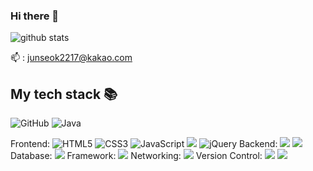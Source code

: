 ### Hi there 👋

![github stats](https://github-readme-stats.vercel.app/api?username=HanJunSeok-HJS&show_icons=true&theme=merko) <br>

📫 : junseok2217@kakao.com <br>

<h2> My tech stack 📚 </h2>



![GitHub](https://img.shields.io/badge/-GitHub-000000?style=for-the-badge&logo=github&logoColor=ffffff)
![Java](https://img.shields.io/badge/-Java-F05032?style=for-the-badge&logo=Oracle&logoColor=ffffff)


Frontend: ![HTML5](https://img.shields.io/badge/-HTML5-F05032?style=for-the-badge&logo=html5&logoColor=ffffff)
![CSS3](https://img.shields.io/badge/-CSS3-007ACC?style=for-the-badge&logo=css3)
![JavaScript](https://img.shields.io/badge/-JavaScript-%23F7DF1C?style=for-the-badge&logo=javascript&logoColor=000000&labelColor=%23F7DF1C&color=%23FFCE5A)
<img src="https://img.shields.io/badge/jQuery-0769AD?style=flat-square&logo=jQuery&logoColor=white">
![jQuery](https://img.shields.io/badge/-jQuery-0769AD?style=for-the-badge&logo=jQuery)
Backend: <span><img src="https://img.shields.io/badge/Java-ED8B00?style=flat-square&logo=Oracle&logoColor=white">
<img src="https://img.shields.io/badge/Python-3776AB?style=flat-square&logo=Python&logoColor=white">
Database: <span><img src="https://img.shields.io/badge/JDBC-FF3621?style=flat-square&logo=DataBricks&logoColor=white"></span>
Framework: <span><img src="https://img.shields.io/badge/Spring-6DB33F?style=flat-square&logo=Spring&logoColor=white"></span>
Networking: <span><img src="https://img.shields.io/badge/Tomcat-F8DC75?style=flat-square&logo=ApacheTomcat&logoColor=black"></span>
Version Control: <span><img src="https://img.shields.io/badge/GitHub-181717?style=flat-square&logo=GitHub&logoColor=white"></span>
<img src="https://img.shields.io/badge/Git-F05032?style=flat-square&logo=Git&logoColor=white"></span>
